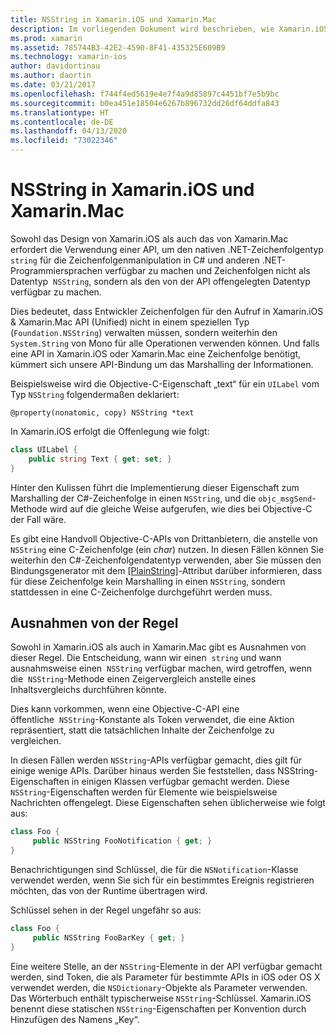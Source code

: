 ```yaml
---
title: NSString in Xamarin.iOS und Xamarin.Mac
description: Im vorliegenden Dokument wird beschrieben, wie Xamarin.iOS NSString-Objekte transparent in C#-Zeichenfolgenobjekte konvertiert, wenn dies nicht von allein geschieht.
ms.prod: xamarin
ms.assetid: 785744B3-42E2-4590-8F41-435325E609B9
ms.technology: xamarin-ios
author: davidortinau
ms.author: daortin
ms.date: 03/21/2017
ms.openlocfilehash: f744f4ed5619e4e7f4a9d85897c4451bf7e5b9bc
ms.sourcegitcommit: b0ea451e18504e6267b896732dd26df64ddfa843
ms.translationtype: HT
ms.contentlocale: de-DE
ms.lasthandoff: 04/13/2020
ms.locfileid: "73022346"
---
```

# <a name="nsstring-in-xamarinios-and-xamarinmac"></a>NSString in Xamarin.iOS und Xamarin.Mac

Sowohl das Design von Xamarin.iOS als auch das von Xamarin.Mac erfordert die Verwendung einer API, um den nativen .NET-Zeichenfolgentyp `string` für die Zeichenfolgenmanipulation in C# und anderen .NET-Programmiersprachen verfügbar zu machen und Zeichenfolgen nicht als Datentyp  `NSString`, sondern als den von der API offengelegten Datentyp verfügbar zu machen.

Dies bedeutet, dass Entwickler Zeichenfolgen für den Aufruf in Xamarin.iOS & Xamarin.Mac API (Unified) nicht in einem speziellen Typ (`Foundation.NSString`) verwalten müssen, sondern weiterhin den `System.String` von Mono für alle Operationen verwenden können. Und falls eine API in Xamarin.iOS oder Xamarin.Mac eine Zeichenfolge benötigt, kümmert sich unsere API-Bindung um das Marshalling der Informationen.

Beispielsweise wird die Objective-C-Eigenschaft „text“ für ein `UILabel` vom Typ `NSString` folgendermaßen deklariert:

```objc
@property(nonatomic, copy) NSString *text
```

In Xamarin.iOS erfolgt die Offenlegung wie folgt:

```csharp
class UILabel {
    public string Text { get; set; }
}
```

Hinter den Kulissen führt die Implementierung dieser Eigenschaft zum Marshalling der C#-Zeichenfolge in einen `NSString`, und die `objc_msgSend`-Methode wird auf die gleiche Weise aufgerufen, wie dies bei Objective-C der Fall wäre.

Es gibt eine Handvoll Objective-C-APIs von Drittanbietern, die anstelle von `NSString` eine C-Zeichenfolge (ein *char*) nutzen. In diesen Fällen können Sie weiterhin den C#-Zeichenfolgendatentyp verwenden, aber Sie müssen den Bindungsgenerator mit dem [[PlainString]](~/cross-platform/macios/binding/objective-c-libraries.md)-Attribut darüber informieren, dass für diese Zeichenfolge kein Marshalling in einen `NSString`, sondern stattdessen in eine C-Zeichenfolge durchgeführt werden muss.

 <a name="Exceptions_to_the_Rule" />

## <a name="exceptions-to-the-rule"></a>Ausnahmen von der Regel

Sowohl in Xamarin.iOS als auch in Xamarin.Mac gibt es Ausnahmen von dieser Regel. Die Entscheidung, wann wir einen  `string` und wann ausnahmsweise einen  `NSString` verfügbar machen, wird getroffen, wenn die  `NSString`-Methode einen Zeigervergleich anstelle eines Inhaltsvergleichs durchführen könnte.

Dies kann vorkommen, wenn eine Objective-C-API eine öffentliche  `NSString`-Konstante als Token verwendet, die eine Aktion repräsentiert, statt die tatsächlichen Inhalte der Zeichenfolge zu vergleichen.

In diesen Fällen werden `NSString`-APIs verfügbar gemacht, dies gilt für einige wenige APIs. Darüber hinaus werden Sie feststellen, dass NSString-Eigenschaften in einigen Klassen verfügbar gemacht werden. Diese `NSString`-Eigenschaften werden für Elemente wie beispielsweise Nachrichten offengelegt. Diese Eigenschaften sehen üblicherweise wie folgt aus:

```csharp
class Foo {
     public NSString FooNotification { get; }
}
```

Benachrichtigungen sind Schlüssel, die für die `NSNotification`-Klasse verwendet werden, wenn Sie sich für ein bestimmtes Ereignis registrieren möchten, das von der Runtime übertragen wird.

Schlüssel sehen in der Regel ungefähr so aus:

```csharp
class Foo {
     public NSString FooBarKey { get; }
}
```

Eine weitere Stelle, an der `NSString`-Elemente in der API verfügbar gemacht werden, sind Token, die als Parameter für bestimmte APIs in iOS oder OS X verwendet werden, die `NSDictionary`-Objekte als Parameter verwenden. Das Wörterbuch enthält typischerweise `NSString`-Schlüssel. Xamarin.iOS benennt diese statischen `NSString`-Eigenschaften per Konvention durch Hinzufügen des Namens „Key“.
